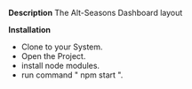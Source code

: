 **Description**
The Alt-Seasons Dashboard layout

**Installation**
 * Clone to your System.
 * Open the Project.
 * install node modules.
 * run command " npm start ".
